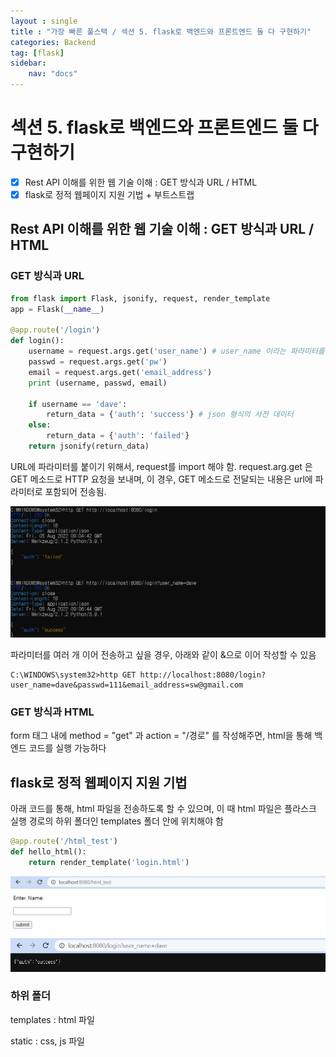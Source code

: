 ```yaml
---
layout : single
title : "가장 빠른 풀스택 / 섹션 5. flask로 백엔드와 프론트엔드 둘 다 구현하기"
categories: Backend
tag: [flask]
sidebar:
    nav: "docs"
---
```


# 섹션 5. flask로 백엔드와 프론트엔드 둘 다 구현하기

-  [x] Rest API 이해를 위한 웹 기술 이해 : GET 방식과 URL / HTML
-  [x] flask로 정적 웹페이지 지원 기법 + 부트스트랩

## Rest API 이해를 위한 웹 기술 이해 : GET 방식과 URL / HTML

### GET 방식과 URL

```python
from flask import Flask, jsonify, request, render_template
app = Flask(__name__)

@app.route('/login')
def login():
    username = request.args.get('user_name') # user_name 이라는 파라미터를 받아 username에 저장
    passwd = request.args.get('pw')
    email = request.args.get('email_address')
    print (username, passwd, email)
    
    if username == 'dave':
        return_data = {'auth': 'success'} # json 형식의 사전 데이터
    else:
        return_data = {'auth': 'failed'}
    return jsonify(return_data)
```

URL에 파라미터를 붙이기 위해서, request를 import 해야 함. request.arg.get 은 GET 메소드로 HTTP 요청을 보내며, 이 경우, GET 메소드로 전달되는 내용은 url에 파라미터로 포함되어 전송됨. 

<img src = "/images/flask/6.png">

파라미터를 여러 개 이어 전송하고 싶을 경우, 아래와 같이 &으로 이어 작성할 수 있음

```
C:\WINDOWS\system32>http GET http://localhost:8080/login?user_name=dave&passwd=111&email_address=sw@gmail.com
```

### GET 방식과 HTML

form 태그 내에 method = "get" 과 action = "/경로" 를 작성해주면, html을 통해 백엔드 코드를 실행 가능하다

## flask로 정적 웹페이지 지원 기법

아래 코드를 통해, html 파일을 전송하도록 할 수 있으며, 이 때 html 파일은 플라스크 실행 경로의 하위 폴더인 templates 폴더 안에 위치해야 함

```python
@app.route('/html_test')
def hello_html():
    return render_template('login.html')
```

<img src = "/images/flask/7.png">

<img src = "/images/flask/8.png">

### 하위 폴더

templates : html 파일

static : css, js 파일